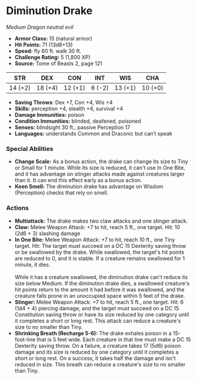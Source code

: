 # Diminution Drake

*Medium* *Dragon* *neutral evil*

- **Armor Class:** 15 (natural armor)
- **Hit Points:** 71 (13d8+13)
- **Speed:** fly 60 ft. walk 30 ft.
- **Challenge Rating:** 5 (1,800 XP)
- **Source:** Tome of Beasts 2, page 121

| STR | DEX | CON | INT | WIS | CHA |
| --- | --- | --- | --- | --- | --- |
| 14 (+2) | 18 (+4) | 12 (+1) | 6 (-2) | 13 (+1) | 10 (+0) |

- **Saving Throws**: Dex +7, Con +4, Wis +4
- **Skills:** perception +4, stealth +4, survival +4
- **Damage Immunities:** poison
- **Condition Immunities:** blinded, deafened, poisoned
- **Senses:** blindsight 30 ft., passive Perception 17
- **Languages:** understands Common and Draconic but can’t speak

### Special Abilities

- **Change Scale:** As a bonus action, the drake can change its size to Tiny or Small for 1 minute. While its size is reduced, it can't use In One Bite, and it has advantage on stinger attacks made against creatures larger than it. It can end this effect early as a bonus action.
- **Keen Smell:** The diminution drake has advantage on Wisdom (Perception) checks that rely on smell.

### Actions

- **Multiattack:** The drake makes two claw attacks and one stinger attack.
- **Claw:** Melee Weapon Attack: +7 to hit, reach 5 ft., one target. Hit: 10 (2d6 + 3) slashing damage
- **In One Bite:** Melee Weapon Attack: +7 to hit, reach 10 ft., one Tiny target. Hit: The target must succeed on a DC 15 Dexterity saving throw or be swallowed by the drake. While swallowed, the target's hit points are reduced to 0, and it is stable. If a creature remains swallowed for 1 minute, it dies.<br><br>While it has a creature swallowed, the diminution drake can't reduce its size below Medium. If the diminution drake dies, a swallowed creature's hit points return to the amount it had before it was swallowed, and the creature falls prone in an unoccupied space within 5 feet of the drake.
- **Stinger:** Melee Weapon Attack: +7 to hit, reach 5 ft., one target. Hit: 6 (1d4 + 4) piercing damage, and the target must succeed on a DC 15 Constitution saving throw or have its size reduced by one category until it completes a short or long rest. This attack can reduce a creature's size to no smaller than Tiny.
- **Shrinking Breath (Recharge 5-6):** The drake exhales poison in a 15-foot-line that is 5 feet wide. Each creature in that line must make a DC 15 Dexterity saving throw. On a failure, a creature takes 17 (5d6) poison damage and its size is reduced by one category until it completes a short or long rest. On a success, it takes half the damage and isn't reduced in size. This breath can reduce a creature's size to no smaller than Tiny.


